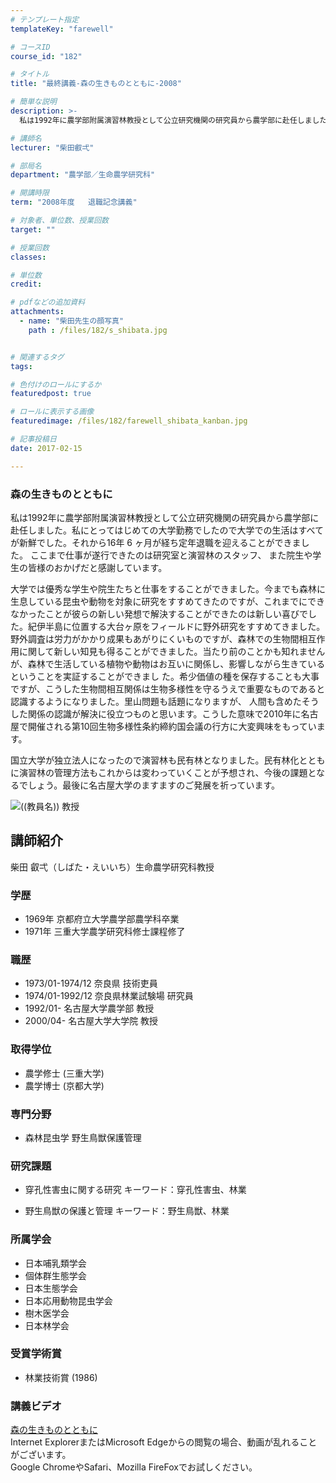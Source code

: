 ```yaml
---
# テンプレート指定
templateKey: "farewell"

# コースID
course_id: "182"

# タイトル
title: "最終講義-森の生きものとともに-2008"

# 簡単な説明
description: >-
  私は1992年に農学部附属演習林教授として公立研究機関の研究員から農学部に赴任しました。私にとってはじめての大学勤務でしたので大学での生活はすべてが新鮮でした。それから16年 6 ヶ月が経ち定年退...

# 講師名
lecturer: "柴田叡弌"

# 部局名
department: "農学部／生命農学研究科"

# 開講時限
term: "2008年度	退職記念講義"

# 対象者、単位数、授業回数
target: ""

# 授業回数
classes: 

# 単位数
credit: 

# pdfなどの追加資料
attachments: 
  - name: "柴田先生の顔写真" 
    path : /files/182/s_shibata.jpg


# 関連するタグ
tags:

# 色付けのロールにするか
featuredpost: true

# ロールに表示する画像
featuredimage: /files/182/farewell_shibata_kanban.jpg

# 記事投稿日
date: 2017-02-15

---
```

### 森の生きものとともに 

私は1992年に農学部附属演習林教授として公立研究機関の研究員から農学部に赴任しました。私にとってはじめての大学勤務でしたので大学での生活はすべてが新鮮でした。それから16年 6 ヶ月が経ち定年退職を迎えることができました。 ここまで仕事が遂行できたのは研究室と演習林のスタッフ、 また院生や学生の皆様のおかげだと感謝しています。 

大学では優秀な学生や院生たちと仕事をすることができました。今までも森林に生息している昆虫や動物を対象に研究をすすめてきたのですが、これまでにできなかったことが彼らの新しい発想で解決することができたのは新しい喜びでした。紀伊半島に位置する大台ヶ原をフィールドに野外研究をすすめてきました。野外調査は労力がかかり成果もあがりにくいものですが、森林での生物間相互作用に関して新しい知見も得ることができました。当たり前のことかも知れませんが、森林で生活している植物や動物はお互いに関係し、影響しながら生きているということを実証することができまし た。希少価値の種を保存することも大事ですが、こうした生物間相互関係は生物多様性を守るうえで重要なものであると 認識するようになりました。里山問題も話題になりますが、 人間も含めたそうした関係の認識が解決に役立つものと思います。こうした意味で2010年に名古屋で開催される第10回生物多様性条約締約国会議の行方に大変興味をもっています。 

国立大学が独立法人になったので演習林も民有林となりました。民有林化とともに演習林の管理方法もこれからは変わっていくことが予想され、今後の課題となるでしょう。最後に名古屋大学のますますのご発展を祈っています。

![((教員名)) 教授](/files/182/s_shibata.jpg) 
## 講師紹介

柴田 叡弌（しばた・えいいち）生命農学研究科教授 

### 学歴

  * 1969年 京都府立大学農学部農学科卒業
  * 1971年 三重大学農学研究科修士課程修了

### 職歴

  * 1973/01-1974/12 奈良県 技術吏員
  * 1974/01-1992/12 奈良県林業試験場 研究員
  * 1992/01- 名古屋大学農学部 教授
  * 2000/04- 名古屋大学大学院 教授

### 取得学位

  * 農学修士 (三重大学)
  * 農学博士 (京都大学)

### 専門分野

  * 森林昆虫学 野生鳥獣保護管理

### 研究課題

  * 穿孔性害虫に関する研究
キーワード：穿孔性害虫、林業

  * 野生鳥獣の保護と管理
キーワード：野生鳥獣、林業

### 所属学会

  * 日本哺乳類学会
  * 個体群生態学会
  * 日本生態学会
  * 日本応用動物昆虫学会
  * 樹木医学会
  * 日本林学会

### 受賞学術賞

  * 林業技術賞 (1986)
### 講義ビデオ

[森の生きものとともに](http://nuvideo.media.nagoya-u.ac.jp/embed/260c2f376049120d898f89adf98bb1d3e428656a)  
Internet ExplorerまたはMicrosoft Edgeからの閲覧の場合、動画が乱れることがございます。  
Google ChromeやSafari、Mozilla FireFoxでお試しください。
